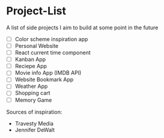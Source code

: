 # Project-List
A list of side projects I aim to build at some point in the future

* [ ] Color scheme inspiration app
* [ ] Personal Website
* [ ] React current time component
* [ ] Kanban App
* [ ] Reciepe App
* [ ] Movie info App (IMDB API)
* [ ] Website Bookmark App
* [ ] Weather App
* [ ] Shopping cart
* [ ] Memory Game

Sources of inspiration:
* Travesty Media
* Jennifer DeWalt
